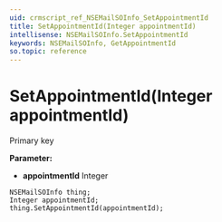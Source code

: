```yaml
---
uid: crmscript_ref_NSEMailSOInfo_SetAppointmentId
title: SetAppointmentId(Integer appointmentId)
intellisense: NSEMailSOInfo.SetAppointmentId
keywords: NSEMailSOInfo, GetAppointmentId
so.topic: reference
---
```


# SetAppointmentId(Integer appointmentId)

Primary key

**Parameter:** 
* **appointmentId** Integer

```crmscript
NSEMailSOInfo thing;
Integer appointmentId;
thing.SetAppointmentId(appointmentId);
```

